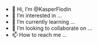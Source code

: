 - 👋 Hi, I’m @KasperFlodin
- 👀 I’m interested in ...
- 🌱 I’m currently learning ...
- 💞️ I’m looking to collaborate on ...
- 📫 How to reach me ...

<!---
KasperFlodin/KasperFlodin is a ✨ special ✨ repository because its `README.md` (this file) appears on your GitHub profile.
You can click the Preview link to take a look at your changes.
--->
